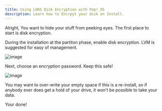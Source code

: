 ```yaml
---
title: Using LUKS Disk Encryption with Pop!_OS
description: Learn how to Encrpyt your disk on Install. 
---
```


Alright, You want to hide your stuff from peeking eyes. The first place to start is disk encryption.

During the installation at the partiton phase, enable disk encryption. LVM is suggested for easy of management.

![image](https://user-images.githubusercontent.com/7539174/28044110-ab02b804-6592-11e7-9ca7-11b04c483925.png)

Next, choose an encryption password. Keep this safe!

![image](https://user-images.githubusercontent.com/7539174/28044121-b8d58e0c-6592-11e7-9487-b7f03cccd9b8.png)

You may want to over-write your empty space if this is a re-install, so if anybody ever does get a hold of your drive, it won't be possible to take your data.

Your done!
